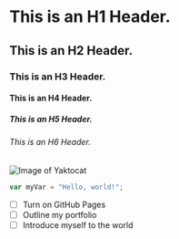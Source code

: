 # This is an H1 Header.
## This is an H2 Header.
### This is an H3 Header.
#### This is an H4 Header.
##### This is an H5 Header.
###### This is an H6 Header.
![Image of Yaktocat](https://octodex.github.com/images/yaktocat.png)
``` javascript
var myVar = "Hello, world!";
```
- [ ] Turn on GitHub Pages
- [ ] Outline my portfolio
- [ ] Introduce myself to the world
